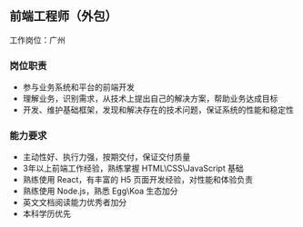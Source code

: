 
## 前端工程师（外包）

工作岗位：广州

### 岗位职责

- 参与业务系统和平台的前端开发
- 理解业务，识别需求，从技术上提出自己的解决方案，帮助业务达成目标
- 开发、维护基础框架，发现和解决存在的技术问题，保证系统的性能和稳定性

### 能力要求

- 主动性好、执行力强，按期交付，保证交付质量
- 3年以上前端工作经验，熟练掌握 HTML\CSS\JavaScript 基础
- 熟练使用 React，有丰富的 H5 页面开发经验，对性能和体验负责
- 熟练使用 Node.js，熟悉 Egg\Koa 生态加分
- 英文文档阅读能力优秀者加分
- 本科学历优先
